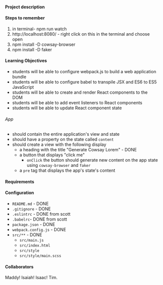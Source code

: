 #### Project description
#### Steps to remember
1. in terminal- npm run watch
2. http://localhost:8080/ - right click on this in the terminal and choose open
3. npm install -D cowsay-browser
4. npm install -D faker
#### Learning Objectives  
* students will be able to configure webpack.js to build a web application bundle
* students will be able to configure babel to transpile JSX and ES6 to ES5 JavaScript
* students will be able to create and render React components to the DOM
* students will be able to add event listeners to React components
* students will be able to update React component state
###### App
* should contain the entire application's view and state
* should have a property on the state called `content`
* should create a view with the following display
  * a heading with the title "Generate Cowsay Lorem" - DONE
  * a button that displays "click me"
    * `onClick` the button should generate new content on the app state using `cowsay-browser` and `faker`
  * a `pre` tag that displays the app's state's content
#### Requirements  
#### Configuration  
* `README.md` - DONE
* `.gitignore` - DONE
* `.eslintrc` - DONE from scott
* `.babelrc`- DONE from scott
* `package.json` - DONE
* `webpack.config.js` - DONE
* `src/**` - DONE
  * `src/main.js`
  * `src/index.html`
  * `src/style`
  * `src/style/main.scss`
#### Collaborators
Maddy! Isaiah! Isaac! Tim.
